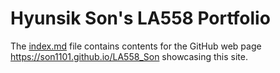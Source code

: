 # Hyunsik Son's LA558 Portfolio

The [index.md](index.md) file contains contents for the GitHub web page  <a href="https://https://son1101.github.io/LA558_Son/" target="_blank">https://son1101.github.io/LA558_Son</a> showcasing this site.
